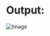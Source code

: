# Output:

![Image](https://cdn.discordapp.com/attachments/885781619519127573/1170797697192698007/image.png?ex=655a5953&is=6547e453&hm=8056208d080b1fffde3f67458aaffbaaf92bf7189bb902ec0e04005f90859305&)